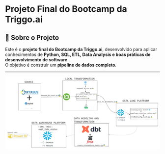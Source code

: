 # Projeto Final do Bootcamp da Triggo.ai

## 🚀 Sobre o Projeto
Este é o **projeto final do Bootcamp da Triggo.ai**, desenvolvido para aplicar conhecimentos de **Python, SQL, ETL, Data Analysis e boas práticas de desenvolvimento de software**.  
O objetivo é construir um **pipeline de dados completo**.

---

![Arquitetura do projeto](readme_assets/mapa.jpg)